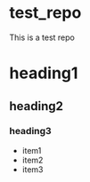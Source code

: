 test_repo
=========

This is a test repo

# heading1
## heading2
### heading3

* item1
* item2
* item3
